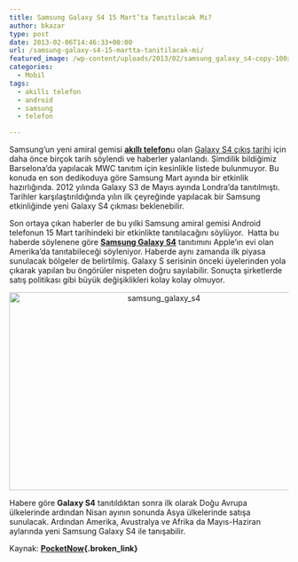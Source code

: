 ```yaml
---
title: Samsung Galaxy S4 15 Mart’ta Tanıtılacak Mı?
author: bkazar
type: post
date: 2013-02-06T14:46:33+00:00
url: /samsung-galaxy-s4-15-martta-tanitilacak-mi/
featured_image: /wp-content/uploads/2013/02/samsung_galaxy_s4-copy-100x100.jpg
categories:
  - Mobil
tags:
  - akıllı telefon
  - android
  - samsung
  - telefon

---
```

Samsung’un yeni amiral gemisi [**akıllı telefon**][1]u olan [Galaxy S4 çıkış tarihi][2] için daha önce birçok tarih söylendi ve haberler yalanlandı. Şimdilik bildiğimiz Barselona’da yapılacak MWC tanıtım için kesinlikle listede bulunmuyor. Bu konuda en son dedikoduya göre Samsung Mart ayında bir etkinlik hazırlığında. 2012 yılında Galaxy S3 de Mayıs ayında Londra’da tanıtılmıştı. Tarihler karşılaştırıldığında yılın ilk çeyreğinde yapılacak bir Samsung etkinliğinde yeni Galaxy S4 çıkması beklenebilir.

Son ortaya çıkan haberler de bu yılki Samsung amiral gemisi Android telefonun 15 Mart tarihindeki bir etkinlikte tanıtılacağını söylüyor.  Hatta bu haberde söylenene göre [**Samsung Galaxy S4**][3] tanıtımını Apple’ın evi olan Amerika’da tanıtabileceği söyleniyor. Haberde aynı zamanda ilk piyasa sunulacak bölgeler de belirtilmiş. Galaxy S serisinin önceki üyelerinden yola çıkarak yapılan bu öngörüler nispeten doğru sayılabilir. Sonuçta şirketlerde satış politikası gibi büyük değişiklikleri kolay kolay olmuyor.

<p style="text-align: center;">
  <img class="aligncenter  wp-image-11581" alt="samsung_galaxy_s4" src="https://www.murekkep.org/wp-content/uploads/2013/02/samsung_galaxy_s4-copy.jpg" width="542" height="357" srcset="https://www.murekkep.org/wp-content/uploads/2013/02/samsung_galaxy_s4-copy.jpg 1382w, https://www.murekkep.org/wp-content/uploads/2013/02/samsung_galaxy_s4-copy-400x263.jpg 400w, https://www.murekkep.org/wp-content/uploads/2013/02/samsung_galaxy_s4-copy-50x32.jpg 50w, https://www.murekkep.org/wp-content/uploads/2013/02/samsung_galaxy_s4-copy-125x82.jpg 125w, https://www.murekkep.org/wp-content/uploads/2013/02/samsung_galaxy_s4-copy-300x197.jpg 300w, https://www.murekkep.org/wp-content/uploads/2013/02/samsung_galaxy_s4-copy-462x305.jpg 462w" sizes="(max-width: 542px) 100vw, 542px" />
</p>

Habere göre **Galaxy S4** tanıtıldıktan sonra ilk olarak Doğu Avrupa ülkelerinde ardından Nisan ayının sonunda Asya ülkelerinde satışa sunulacak. Ardından Amerika, Avustralya ve Afrika da Mayıs-Haziran aylarında yeni Samsung Galaxy S4 ile tanışabilir.

Kaynak: **[PocketNow][4]{.broken_link}**

 [1]: https://www.murekkep.org/telefon
 [2]: https://www.murekkep.org/samsung-galaxy-s4-cikis-tarihi-teknik-ozellikleri-ocak-2013-11147
 [3]: https://www.murekkep.org/telefon/samsung-galaxy-s4
 [4]: https://pocketnow.com/2013/02/06/samsung-galaxy-s-iv-march-15-rumor